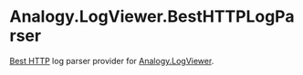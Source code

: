 # Analogy.LogViewer.BestHTTPLogParser

[Best HTTP](https://bestdocshub.pages.dev/) log parser provider for [Analogy.LogViewer](https://github.com/Analogy-LogViewer/Analogy.LogViewer).
